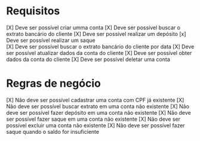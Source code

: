 # Requisitos

[X] Deve ser possível criar umma conta
[X] Deve ser possível buscar o extrato bancário do cliente
[X] Deve ser possível realizar um depósito
[x] Deve ser possível realizar um saque  
[X] Deve ser possível buscar o extrato bancário do cliente por data
[X] Deve ser possível atualizar dados da conta do cliente
[X] Deve ser possível obter dados da conta do cliente
[X] Deve ser possível deletar uma conta

# Regras de negócio

[X] Não deve ser possível cadastrar uma conta com CPF já existente
[X] Não deve ser possível buscar extrato em uma conta não existente
[X] Não deve ser possível fazer depósito em uma conta não existente
[X] Não deve ser possível fazer saque em uma conta não existente
[X] Não deve ser possível excluir uma conta não existente
[X] Não deve ser possível fazer saque quando o saldo for insuficiente
